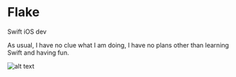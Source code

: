 # Flake
Swift iOS dev


As usual, I have no clue what I am doing, I have no plans other than learning Swift and having fun.


![alt text](https://cataas.com/cat/5c3ca99f8d32f1000fb94a2d)
